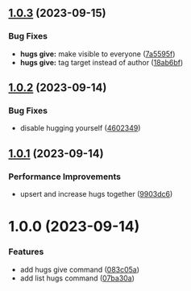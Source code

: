 ## [1.0.3](https://github.com/brckd/cluster/compare/v1.0.2...v1.0.3) (2023-09-15)


### Bug Fixes

* **hugs give:** make visible to everyone ([7a5595f](https://github.com/brckd/cluster/commit/7a5595ff30d7a60b012f8194444b6d708bb16134))
* **hugs give:** tag target instead of author ([18ab6bf](https://github.com/brckd/cluster/commit/18ab6bf8af7cfbedce404f8ffc9b8d3e29ed7fae))

## [1.0.2](https://github.com/brckd/cluster/compare/v1.0.1...v1.0.2) (2023-09-14)

### Bug Fixes

- disable hugging yourself
  ([4602349](https://github.com/brckd/cluster/commit/4602349725881d63da4a9124da797d3f30dbc962))

## [1.0.1](https://github.com/brckd/cluster/compare/v1.0.0...v1.0.1) (2023-09-14)

### Performance Improvements

- upsert and increase hugs together
  ([9903dc6](https://github.com/brckd/cluster/commit/9903dc695cf3790619c6937cd083607152a17a29))

# 1.0.0 (2023-09-14)

### Features

- add hugs give command
  ([083c05a](https://github.com/brckd/cluster/commit/083c05a96aa06cd66ad6b85dd95b9fd95ff3ba5e))
- add list hugs command
  ([07ba30a](https://github.com/brckd/cluster/commit/07ba30a7b26653599de1e60fb41fa90dc3ca8e98))
